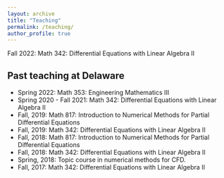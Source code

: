 ```yaml
---
layout: archive
title: "Teaching"
permalink: /teaching/
author_profile: true
---
```

Fall 2022: Math 342: Differential Equations with Linear Algebra II

## Past teaching at Delaware
- Spring 2022: Math 353: Engineering Mathematics III  
- Spring 2020 - Fall 2021: Math 342: Differential Equations with Linear Algebra II
- Fall, 2019: Math 817: Introduction to Numerical Methods for Partial Differential Equations
- Fall, 2019: Math 342: Differential Equations with Linear Algebra II
- Fall, 2018: Math 817: Introduction to Numerical Methods for Partial Differential Equations
- Fall, 2018: Math 342: Differential Equations with Linear Algebra II
- Spring, 2018: Topic course in numerical methods for CFD.
- Fall, 2017: Math 342: Differential Equations with Linear Algebra II




